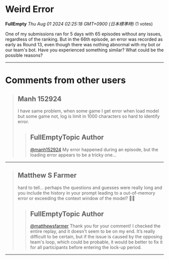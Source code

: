 # Weird Error

**FullEmpty** *Thu Aug 01 2024 02:25:18 GMT+0900 (日本標準時)* (1 votes)

One of my submissions ran for 5 days with 65 episodes without any issues, regardless of the ranking. But in the 66th episode, an error was recorded as early as Round 13, even though there was nothing abnormal with my bot or our team's bot. Have you experienced something similar? What could be the possible reasons?



---

 # Comments from other users

> ## Manh 152924
> 
> I have same problem, when some game I get error when load model but some game not, log is limit in 1000 characters so hard to identify error.
> 
> 
> 
> > ## FullEmptyTopic Author
> > 
> > [@manh152924](https://www.kaggle.com/manh152924) My error happened during an episode, but the loading error appears to be a tricky one…
> > 
> > 
> > 


---

> ## Matthew S Farmer
> 
> hard to tell… perhaps the questions and guesses were really long and you include the history in your prompt leading to a out-of-memory error or exceeding the context window of the model? 🤷‍♂️
> 
> 
> 
> > ## FullEmptyTopic Author
> > 
> > [@matthewsfarmer](https://www.kaggle.com/matthewsfarmer) Thank you for your comment! I checked the entire replay, and it doesn't seem to be on my end. It’s really difficult to be certain, but if the issue is caused by the opposing team's loop, which could be probable, it would be better to fix it for all participants before entering the lock-up period.
> > 
> > 
> > 


---

